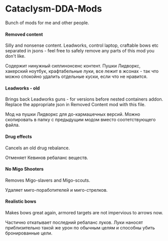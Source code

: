 # Cataclysm-DDA-Mods
Bunch of mods for me and other people.

#### **Removed content**

Silly and nonsense content. Leadworks, control laptop, craftable bows etc separated in jsons - feel free to safely remove any parts of this mod you don't like.

Содержит нинужный силлинонсенс контент. Пушки Лидворкс, хакерский ноутбук, крафтабельные луки, все лежит в жсонах - так что можно спокойно удалить отдельные куски, если что не нравится.

#### **Leadworks - old**

Brings back Leadworks guns - for versions before nested containers addon. Replace the appropriate json in Removed Content mod with this file.

Мод на пушки Лидворкс для до-кармашечных версий. Можно скопировать в папку с предыдущим модом вместо соотетствующего файла.

#### **Drug effects**

Cancels an old drug rebalance.

Отменяет Кевинов ребаланс веществ.

#### **No Migo Shooters**

Removes Migo-slavers and Migo-scouts.

Удаляет миго-поработителей и миго-стрелков.

#### **Realistic bows**

Makes bows great again, armored targets are not impervious to arrows now.

Частично откатывает последний ребаланс луков. Луки наносят приблизительно такой же урон по обычным целям и способны убить бронированные цели.
